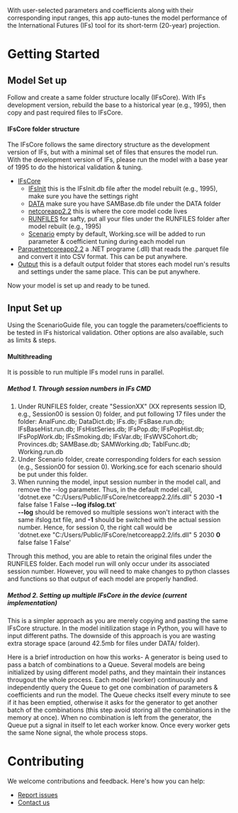 With user-selected parameters and coefficients along with their corresponding input ranges, this app auto-tunes the model performance of the International Futures (IFs) tool for its short-term (20-year) projection. 

# Getting Started

## Model Set up
Follow and create a same folder structure locally (IFsCore). With IFs development version, rebuild the base to a historical year (e.g., 1995), then copy and past required files to IFsCore.
#### IFsCore folder structure
The IFsCore follows the same directory structure as the development version of IFs, but with a minimal set of files that ensures the model run. With the development version of IFs, please run the model with a base year of 1995 to do the historical validation & tuning.
* [IFsCore](./IFsCore)
  * [IFsInit](./IFsCore/IFsInit.db) this is the IFsInit.db file after the model rebuilt (e.g., 1995), make sure you have the settings right
  * [DATA](./IFsCore/DATA) make sure you have SAMBase.db file under the DATA folder
  * [netcoreapp2.2](./IFsCore/netcoreapp2.2) this is where the core model code lives
  * [RUNFILES](./IFsCore/RUNFILES) for safty, put all your files under the RUNFILES folder after model rebuilt (e.g., 1995)
  * [Scenario](./IFsCore/Scenario) empty by default, Working.sce will be added to run parameter & coefficient tuning during each model run
* [Parquetnetcoreapp2.2](./IFsCore/Parquetnetcoreapp2.2) a .NET programe (.dll) that reads the .parquet file and convert it into CSV format. This can be put anywhere.
* [Output](./IFsCore/Output) this is a default output folder that stores each model run's results and settings under the same place. This can be put anywhere.

Now your model is set up and ready to be tuned.
## Input Set up
Using the ScenarioGuide file, you can toggle the parameters/coefficients to be tested in IFs historical validation. Other options are also available, such as limits & steps.

#### Multithreading
It is possible to run multiple IFs model runs in parallel. 
##### Method 1. Through session numbers in IFs CMD
1. Under RUNFILES folder, create "SessionXX" (XX represents session ID, e.g., Session00 is session 0) folder, and put following 17 files under the folder: AnalFunc.db; DataDict.db; IFs.db; IFsBase.run.db; IFsBaseHist.run.db; IFsHistSeries.db; IFsPop.db; IFsPopHist.db; IFsPopWork.db; IFsSmoking.db; IFsVar.db; IFsWVSCohort.db; Provinces.db; SAMBase.db; SAMWorking.db; TablFunc.db; Working.run.db
2. Under Scenario folder, create corresponding folders for each session (e.g., Session00 for session 0). Working.sce for each scenario should be put under this folder.
3. When running the model, input session number in the model call, and remove the --log parameter. Thus, in the default model call, </br>
   'dotnet.exe "C:/Users/Public/IFsCore/netcoreapp2.2/ifs.dll" 5 2030 **-1** false false 1 False **--log ifslog.txt**'</br>
   **--log** should be removed so multiple sessions won't interact with the same ifslog.txt file, and **-1** should be switched with the actual session number. Hence, for session 0, the right call would be</br>
   'dotnet.exe "C:/Users/Public/IFsCore/netcoreapp2.2/ifs.dll" 5 2030 **0** false false 1 False'
   
Through this method, you are able to retain the original files under the RUNFILES folder. Each model run will only occur under its associated session number. However, you will need to make changes to python classes and functions so that output of each model are properly handled. 
##### Method 2. Setting up multiple IFsCore in the device (current implementation)
This is a simpler approach as you are merely copying and pasting the same IFsCore structure. In the model initilization stage in Python, you will have to input different paths. The downside of this approach is you are wasting extra storage space (around 42.5mb for files under DATA/ folder).

Here is a brief introduction on how this works- 
A generator is being used to pass a batch of combinations to a Queue. Several models are being initialized by using different model paths, and they maintain their instances througout the whole process. Each model (worker) continuously and independently query the Queue to get one combination of parameters & coefficients and run the model. The Queue checks itself every minute to see if it has been emptied, otherwise it asks for the generator to get another batch of the combinations (this step avoid storing all the combinations in the memory at once). When no combination is left from the generator, the Queue put a signal in itself to let each worker know. Once every worker gets the same None signal, the whole process stops. 

# Contributing
We welcome contributions and feedback. Here's how you can help:
- [Report issues](<https://github.com/PardeeCenterDU/IFsAutoTune/issues>)  
- [Contact us](mailto:yutang.xiong@du.edu)

